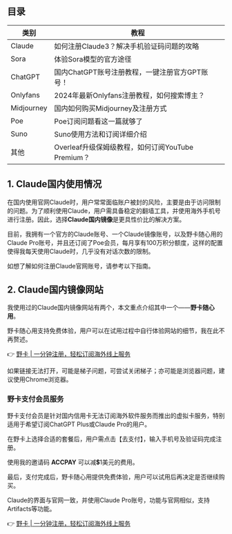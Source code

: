 ## 目录

| 类别        | 教程                                                      |
|-----------|---------------------------------------------------------|
| Claude    | 如何注册Claude3？解决手机验证码问题的攻略               |
| Sora      | 体验Sora模型的官方途径                                   |
| ChatGPT   | 国内ChatGPT账号注册教程，一键注册官方GPT账号！           |
| Onlyfans  | 2024年最新Onlyfans注册教程，如何搜索博主？               |
| Midjourney| 国内如何购买Midjourney及注册方式                         |
| Poe       | Poe订阅问题看这一篇就够了                                 |
| Suno      | Suno使用方法和订阅详细介绍                               |
| 其他      | Overleaf升级保姆级教程，如何订阅YouTube Premium？         |

## 1. Claude国内使用情况

在国内使用官网Claude时，用户常常面临账户被封的风险，主要是由于访问限制的问题。为了顺利使用Claude，用户需具备稳定的翻墙工具，并使用海外手机号进行注册。因此，选择**Claude国内镜像**是更具性价比的解决方案。

目前，我拥有一个官方的Claude账号、一个Claude镜像账号，以及野卡随心用的Claude Pro账号，并且还订阅了Poe会员，每月享有100万积分额度，这样的配置使得我每天使用Claude时，几乎没有对话次数的限制。

如想了解如何注册Claude官网账号，请参考以下指南。

## 2. Claude国内镜像网站

我使用过的Claude国内镜像网站有两个，本文重点介绍其中一个——**野卡随心用**。

野卡随心用支持免费体验，用户可以在试用过程中自行体验网站的细节，我在此不再赘述。

👉 [野卡 | 一分钟注册，轻松订阅海外线上服务](https://bit.ly/bewildcard)

如果链接无法打开，可能是梯子问题，可尝试关闭梯子；亦可能是浏览器问题，建议使用Chrome浏览器。

### 野卡支付会员服务

野卡支付会员是针对国内信用卡无法订阅海外软件服务而推出的虚拟卡服务，特别适用于希望订阅ChatGPT Plus或Claude Pro的用户。

在野卡上选择合适的套餐后，用户需点击【去支付】，输入手机号及验证码完成注册。

使用我的邀请码 **ACCPAY** 可以减💲1美元的费用。

最后，支付完成后，野卡随心用提供免费体验，用户可以试用后再决定是否继续购买。

Claude的界面与官网一致，并使用Claude Pro账号，功能与官网相似，支持Artifacts等功能。

👉 [野卡 | 一分钟注册，轻松订阅海外线上服务](https://bit.ly/bewildcard)
